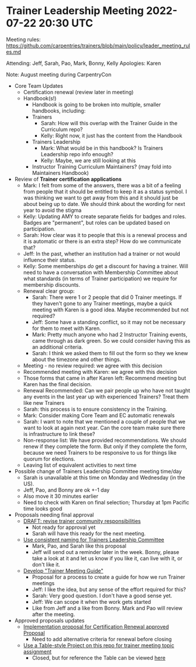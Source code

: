 # Trainer Leadership Meeting 2022-07-22 20:30 UTC
Meeting rules: https://github.com/carpentries/trainers/blob/main/policy/leader_meeting_rules.md

Attending: Jeff, Sarah, Pao, Mark, Bonny, Kelly
Apologies: Karen

Note: August meeting during CarpentryCon

* Core Team Updates
    * Certification renewal (review later in meeting)
    * Handbook(s!)
        * Handbook is going to be broken into multiple, smaller handbooks, 
        including:
        * Trainers
            * Sarah: How will this overlap with the Trainer Guide in the 
            Curriculum repo?
            * Kelly: Right now, it just has the content from the Handbook
        * Trainers Leadership
            * Mark: What would be in this handbook? Is Trainers Leadership repo 
            info enough?
            * Kelly: Maybe, we are still looking at this
        * Instructor Training Curriculum Maintainers? (may fold into 
        Maintainers Handbook)
* Review of **Trainer certification applications**
    * Mark: I felt from some of the answers, there was a bit of a feeling from 
    people that it should be entitled to keep it as a status symbol. I was 
    thinking we want to get away from this and it should just be about being up 
    to date. We should think about the wording for next year to avoid the 
    stigma
    * Kelly: Updating AMY to create separate fields for badges and roles. 
    Badges are "permanent", but roles can be updated based on participation.
    * Sarah: How clear was it to people that this is a renewal process and it 
    is automatic or there is an extra step? How do we communicate that?
    * Jeff: In the past, whether an institution had a trainer or not would 
    influence their status. 
    * Kelly: Some memberships _do_ get a discount for having a trainer. Will 
    need to have a conversation with Membership Committee about what standards 
    (in terms of Trainer participation) we require for membership discounts.
    * Renewal clear group: 
        * Sarah: There were 1 or 2 people that did 0 Trainer meetings. If they 
        haven't gone to any Trainer meetings, maybe a quick meeting with Karen 
        is a good idea. Maybe recommended but not required? 
        * Jeff: Some have a standing conflict, so it may not be necessary for 
        them to meet with Karen. 
        * Mark: Pretty much anyone who had 2 Instructor Training events, came 
        through as dark green. So we could consider having this as an 
        additional criteria.
        * Sarah: I think we asked them to fill out the form so they we knew 
        about the timezone and other things. 
    * Meeting - no review required: we agree with this decision
    * Recommended meeting with Karen: we agree with this decision
    * Those forms that came in after Karen left: Recommend meeting but Karen 
    has the final decision. 
    * Renewal Recommended: Can we pair people up who have not taught any events 
    in the last year up with experienced Trainers? Treat them like new Trainers
    * Sarah: this process is to ensure consistency in the Training.
    * Mark: Consider making Core Team and EC automatic renewals
    * Sarah: I want to note that we mentioned a couple of people that we want 
    to look at again next year. Can the core team make sure there is 
    infrastructure to link these?
    * Non-response list: We have provided recommendations. We should renew if 
    they complete the form. But only if they complete the form, because we need 
    Trainers to be responsive to us for things like quorum for elections.
    * Leaving list of equivalent activities to next time
* Possible change of Trainers Leadership Committee meeting time/day
    * Sarah is unavailable at this time on Monday and Wednesday (in the US).
    * Jeff, Pao, and Bonny are ok +-1 day
    * Also move it 30 minutes earlier
    * Need to check with Karen on final selection; Thursday at 1pm Pacific time 
    looks good
* Proposals needing final approval 
    * [DRAFT: revise trainer community responsibilities](https://github.com/carpentries/trainers/issues/184)
        * Not ready for approval yet
        * Sarah will have this ready for the next meeting.
    * [Use consistent naming for Trainers Leadership Committee](https://github.com/carpentries/trainers/issues/193)
        * Mark, Pao, and Sarah like this proposal
        * Jeff will send out a reminder later in the week. Bonny, please take a 
        look at it and let us know if you like it, can live with it, or don't 
        like it. 
    * [Develop "Trainer Meeting Guide"](https://github.com/carpentries/trainers/issues/201)
        * Proposal for a process to create a guide for how we run Trainer 
        meetings
        * Jeff: I like the idea, but any sense of the effort required for this?
        * Sarah: Very good question. I don't have a good sense yet. 
        * Jeff: We can scope it when the work gets started 
        * Like from Jeff and a like from Bonny. Mark and Pao will review after 
        the meeting.
* Approved proposals updates
    * [Implementation proposal for Certification Renewal approved Proposal](https://github.com/carpentries/trainers/issues/167)
        * Need to add alternative criteria for renewal before closing
    * [Use a Table-style Project on this repo for trainer meeting topic assignment](https://github.com/carpentries/trainers/issues/181)
        * Closed, but for reference the Table can be viewed [here](https://github.com/orgs/carpentries/projects/4/views/2)
